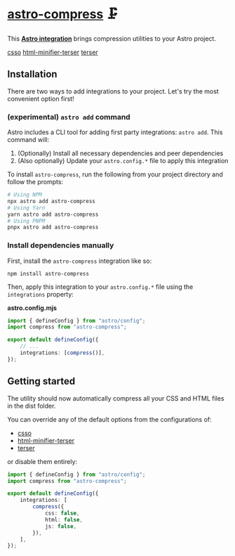 # [astro-compress] 🗜️

This **[Astro integration][astro-integration]** brings compression utilities to
your Astro project.

[csso](https://npmjs.org/csso)
[html-minifier-terser](https://npmjs.org/html-minifier-terser)
[terser](https://npmjs.org/html-minifier-terser)

## Installation

There are two ways to add integrations to your project. Let's try the most
convenient option first!

### (experimental) `astro add` command

Astro includes a CLI tool for adding first party integrations: `astro add`. This
command will:

1. (Optionally) Install all necessary dependencies and peer dependencies
2. (Also optionally) Update your `astro.config.*` file to apply this integration

To install `astro-compress`, run the following from your project directory and
follow the prompts:

```sh
# Using NPM
npx astro add astro-compress
# Using Yarn
yarn astro add astro-compress
# Using PNPM
pnpx astro add astro-compress
```

### Install dependencies manually

First, install the `astro-compress` integration like so:

```
npm install astro-compress
```

Then, apply this integration to your `astro.config.*` file using the
`integrations` property:

**astro.config.mjs**

```ts
import { defineConfig } from "astro/config";
import compress from "astro-compress";

export default defineConfig({
	// ...
	integrations: [compress()],
});
```

## Getting started

The utility should now automatically compress all your CSS and HTML files in the
dist folder.

You can override any of the default options from the configurations of:

-   [csso](src/options/csso.ts)
-   [html-minifier-terser](src/options/html-minifier-terser.ts)
-   [terser](src/options/terser.ts)

or disable them entirely:

```ts
import { defineConfig } from "astro/config";
import compress from "astro-compress";

export default defineConfig({
	integrations: [
		compress({
			css: false,
			html: false,
			js: false,
		}),
	],
});
```

[astro-compress]: https://npmjs.org/astro-compress
[csso]: https://npmjs.org/csso
[html-minifier-terser]: https://npmjs.org/html-minifier-terser
[terser]: https://npmjs.org/html-minifier-terser
[astro-integration]: https://docs.astro.build/en/guides/integrations-guide/
